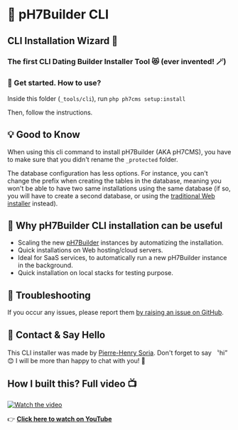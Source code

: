# 🚀 pH7Builder CLI

## CLI Installation Wizard 🧙

### The first CLI Dating Builder Installer Tool 😻 (ever invented! 🪄)


### 🍰 Get started. How to use?

Inside this folder (`_tools/cli`), run `php ph7cms setup:install`

Then, follow the instructions.

## 💡 Good to Know

When using this cli command to install pH7Builder (AKA pH7CMS), you have to make sure that you didn't rename
the `_protected` folder.

The database configuration has less options. For instance, you can't change the prefix when creating the tables in the
database, meaning you won't be able to have two same installations using the same database (if so, you will have to
create a second database, or using the [traditional Web installer](http://ph7builder.com/doc/en/insall) instead).

## 🤔 Why pH7Builder CLI installation can be useful

* Scaling the new [pH7Builder](https://github.com/pH7Software/pH7-Social-Dating-CMS) instances by automatizing the
  installation.
* Quick installations on Web hosting/cloud servers.
* Ideal for SaaS services, to automatically run a new pH7Builder instance in the background.
* Quick installation on local stacks for testing purpose.

## 🤕 Troubleshooting

If you occur any issues, please report
them [by raising an issue on GitHub](https://github.com/pH7Software/pH7-Social-Dating-CMS/issues).

## 👋 Contact & Say Hello

This CLI installer was made by [Pierre-Henry Soria](https://www.linkedin.com/in/ph7enry). Don't forget to say 〝hi” 😊
I will be more than happy to chat with you! 🤗


## How I built this? Full video 📺

[![Watch the video](https://i1.ytimg.com/vi/qFJrezJ2X8s/sddefault.jpg)](https://www.youtube.com/watch?v=qFJrezJ2X8s)

👉 **[Click here to watch on YouTube](https://www.youtube.com/watch?v=qFJrezJ2X8s)**
